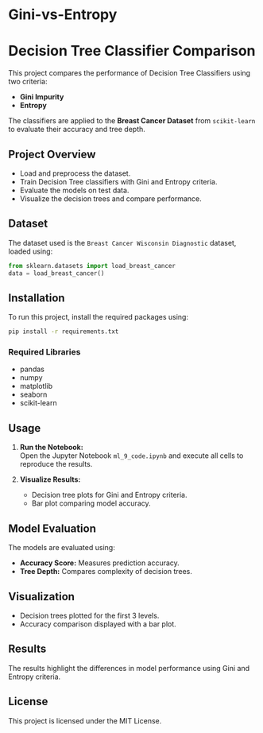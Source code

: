 # Gini-vs-Entropy

# Decision Tree Classifier Comparison

This project compares the performance of Decision Tree Classifiers using two criteria:
- **Gini Impurity**
- **Entropy**

The classifiers are applied to the **Breast Cancer Dataset** from `scikit-learn` to evaluate their accuracy and tree depth.

## Project Overview

- Load and preprocess the dataset.
- Train Decision Tree classifiers with Gini and Entropy criteria.
- Evaluate the models on test data.
- Visualize the decision trees and compare performance.

## Dataset

The dataset used is the `Breast Cancer Wisconsin Diagnostic` dataset, loaded using:
```python
from sklearn.datasets import load_breast_cancer
data = load_breast_cancer()
```

## Installation

To run this project, install the required packages using:
```bash
pip install -r requirements.txt
```
### Required Libraries
- pandas
- numpy
- matplotlib
- seaborn
- scikit-learn

## Usage

1. **Run the Notebook:**  
   Open the Jupyter Notebook `ml_9_code.ipynb` and execute all cells to reproduce the results.

2. **Visualize Results:**  
   - Decision tree plots for Gini and Entropy criteria.
   - Bar plot comparing model accuracy.

## Model Evaluation

The models are evaluated using:
- **Accuracy Score:** Measures prediction accuracy.
- **Tree Depth:** Compares complexity of decision trees.

## Visualization

- Decision trees plotted for the first 3 levels.
- Accuracy comparison displayed with a bar plot.

## Results

The results highlight the differences in model performance using Gini and Entropy criteria.

## License

This project is licensed under the MIT License.
